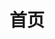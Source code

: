 ---
# https://vitepress.dev/reference/default-theme-home-page
layout: home
title: 首页

hero:
  name: "宝可梦TRPG"
  tagline: 基于GameFreak作品《宝可梦》创作的TRPG规则书
  actions:
    - theme: brand
      text: 核心规则
      link: /Pokerule/home
    - theme: alt
      text: 宝可骰剧本
      link: /Pokedice/home
    - theme: alt
      text: 宝可塔剧本
      link: /Poketower/home

features:
  - title: 核心规则
    details: 宝可梦TRPG的核心内容，无论宝可骰还是宝可塔都基于此运行。
  - title: 宝可骰剧本
    details: 扮演一名宝可梦训练家。<br>选择你的初始宝可梦踏上旅行，在熟悉又或者陌生的地区探索，挑战当地强大的宝可梦，或者参与宝可梦联盟赢取冠军。
  - title: 宝可塔剧本
    details: 扮演一名普通的宝可梦。<br>选择你的种族与特性，在只有宝可梦存在的世界中展开自己的冒险，去探索各种古代遗迹迷宫，或者参与各种娱乐比赛。
---